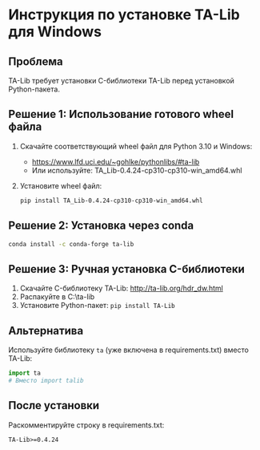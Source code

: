 # Инструкция по установке TA-Lib для Windows

## Проблема
TA-Lib требует установки C-библиотеки TA-Lib перед установкой Python-пакета.

## Решение 1: Использование готового wheel файла
1. Скачайте соответствующий wheel файл для Python 3.10 и Windows:
   - https://www.lfd.uci.edu/~gohlke/pythonlibs/#ta-lib
   - Или используйте: TA_Lib-0.4.24-cp310-cp310-win_amd64.whl

2. Установите wheel файл:
   ```bash
   pip install TA_Lib-0.4.24-cp310-cp310-win_amd64.whl
   ```

## Решение 2: Установка через conda
```bash
conda install -c conda-forge ta-lib
```

## Решение 3: Ручная установка C-библиотеки
1. Скачайте C-библиотеку TA-Lib: http://ta-lib.org/hdr_dw.html
2. Распакуйте в C:\ta-lib
3. Установите Python-пакет: `pip install TA-Lib`

## Альтернатива
Используйте библиотеку `ta` (уже включена в requirements.txt) вместо TA-Lib:
```python
import ta
# Вместо import talib
```

## После установки
Раскомментируйте строку в requirements.txt:
```
TA-Lib>=0.4.24
``` 